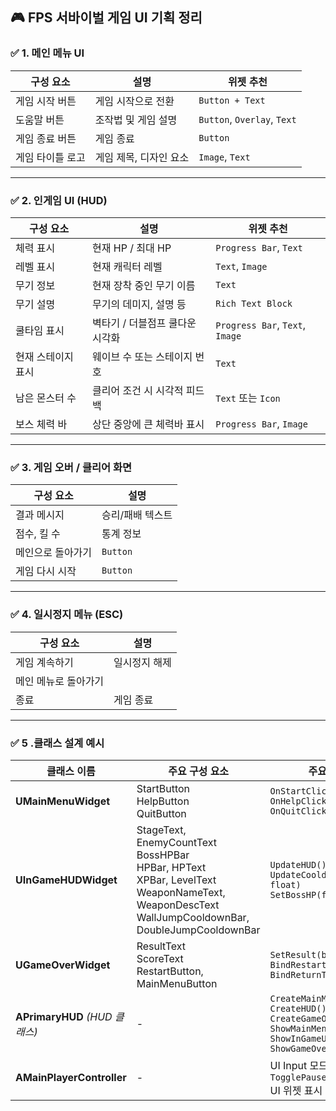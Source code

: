 ## 🎮 **FPS 서바이벌 게임 UI 기획 정리**

### ✅ 1. **메인 메뉴 UI**

| 구성 요소     | 설명            | 위젯 추천                       |
| --------- | ------------- | --------------------------- |
| 게임 시작 버튼  | 게임 시작으로 전환    | `Button + Text`             |
| 도움말 버튼    | 조작법 및 게임 설명   | `Button`, `Overlay`, `Text` |
| 게임 종료 버튼  | 게임 종료         | `Button`                    |
| 게임 타이틀 로고 | 게임 제목, 디자인 요소 | `Image`, `Text`             |

---

### ✅ 2. **인게임 UI (HUD)**

| 구성 요소      | 설명                 | 위젯 추천                           |
| ---------- | ------------------ | ------------------------------- |
| 체력 표시      | 현재 HP / 최대 HP      | `Progress Bar`, `Text`          |
| 레벨 표시      | 현재 캐릭터 레벨          | `Text`, `Image`                 |
| 무기 정보      | 현재 장착 중인 무기 이름     | `Text`                          |
| 무기 설명      | 무기의 데미지, 설명 등      | `Rich Text Block`               |
| 쿨타임 표시     | 벽타기 / 더블점프 쿨다운 시각화 | `Progress Bar`, `Text`, `Image` |
| 현재 스테이지 표시 | 웨이브 수 또는 스테이지 번호   | `Text`                          |
| 남은 몬스터 수   | 클리어 조건 시 시각적 피드백   | `Text` 또는 `Icon`                |
| 보스 체력 바    | 상단 중앙에 큰 체력바 표시    | `Progress Bar`, `Image`         |

---

### ✅ 3. **게임 오버 / 클리어 화면**

| 구성 요소     | 설명        |
| --------- | --------- |
| 결과 메시지    | 승리/패배 텍스트 |
| 점수, 킬 수   | 통계 정보     |
| 메인으로 돌아가기 | `Button`  |
| 게임 다시 시작  | `Button`  |

---

### ✅ 4. **일시정지 메뉴 (ESC)**

| 구성 요소       | 설명      |
| ----------- | ------- |
| 게임 계속하기     | 일시정지 해제 |
| 메인 메뉴로 돌아가기 |         |
| 종료          | 게임 종료   |

---

### ✅ 5 .클래스 설계 예시
| 클래스 이름                      | 주요 구성 요소                                                                                                                                                    | 주요 함수 / 역할                                                                                                              |
| --------------------------- | ----------------------------------------------------------------------------------------------------------------------------------------------------------- | ----------------------------------------------------------------------------------------------------------------------- |
| **UMainMenuWidget**         | StartButton<br>HelpButton<br>QuitButton                                                                                                                     | `OnStartClicked()`<br>`OnHelpClicked()`<br>`OnQuitClicked()`                                                            |
| **UInGameHUDWidget**        | StageText, EnemyCountText<br>BossHPBar<br>HPBar, HPText<br>XPBar, LevelText<br>WeaponNameText, WeaponDescText<br>WallJumpCooldownBar, DoubleJumpCooldownBar | `UpdateHUD()`<br>`UpdateCooldown(EAbilityType, float)`<br>`SetBossHP(float, float)`                                     |
| **UGameOverWidget**         | ResultText<br>ScoreText<br>RestartButton, MainMenuButton                                                                                                    | `SetResult(bool)`<br>`BindRestart()`<br>`BindReturnToMenu()`                                                            |
| **APrimaryHUD** *(HUD 클래스)* | -                                                                                                                                                           | `CreateMainMenu()`<br>`CreateHUD()`<br>`CreateGameOver()`<br>`ShowMainMenu()`<br>`ShowInGameUI()`<br>`ShowGameOverUI()` |
| **AMainPlayerController**   | -                                                                                                                                                           | UI Input 모드 전환<br>`TogglePauseMenu()`<br>UI 위젯 표시 및 전환 제어                                                               |
